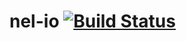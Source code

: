 # nel-io [![Build Status](https://travis-ci.org/zerotacg/nel-io.svg?branch=master)](https://travis-ci.org/zerotacg/nel-io)
